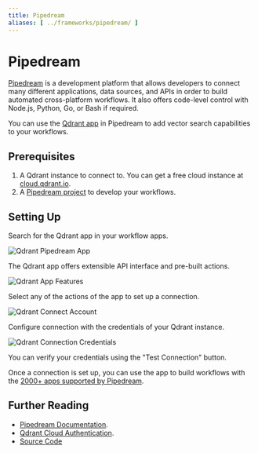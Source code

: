 ```yaml
---
title: Pipedream
aliases: [ ../frameworks/pipedream/ ]
---
```


# Pipedream

[Pipedream](https://pipedream.com/) is a development platform that allows developers to connect many different applications, data sources, and APIs in order to build automated cross-platform workflows. It also offers code-level control with Node.js, Python, Go, or Bash if required.

You can use the [Qdrant app](https://pipedream.com/apps/qdrant) in Pipedream to add vector search capabilities to your workflows.

## Prerequisites

1. A Qdrant instance to connect to. You can get a free cloud instance at [cloud.qdrant.io](https://cloud.qdrant.io/).
2. A [Pipedream project](https://pipedream.com/) to develop your workflows.

## Setting Up

Search for the Qdrant app in your workflow apps.

![Qdrant Pipedream App](/documentation/frameworks/pipedream/qdrant-app.png)

The Qdrant app offers extensible API interface and pre-built actions.

![Qdrant App Features](/documentation/frameworks/pipedream/app-features.png)

Select any of the actions of the app to set up a connection.

![Qdrant Connect Account](/documentation/frameworks/pipedream/app-upsert-action.png)

Configure connection with the credentials of your Qdrant instance.

![Qdrant Connection Credentials](/documentation/frameworks/pipedream/app-connection.png)

You can verify your credentials using the "Test Connection" button.

Once a connection is set up, you can use the app to build workflows with the [2000+ apps supported by Pipedream](https://pipedream.com/apps/).

## Further Reading

- [Pipedream Documentation](https://pipedream.com/docs).
- [Qdrant Cloud Authentication](https://qdrant.tech/documentation/cloud/authentication/).
- [Source Code](https://github.com/PipedreamHQ/pipedream/tree/master/components/qdrant)
